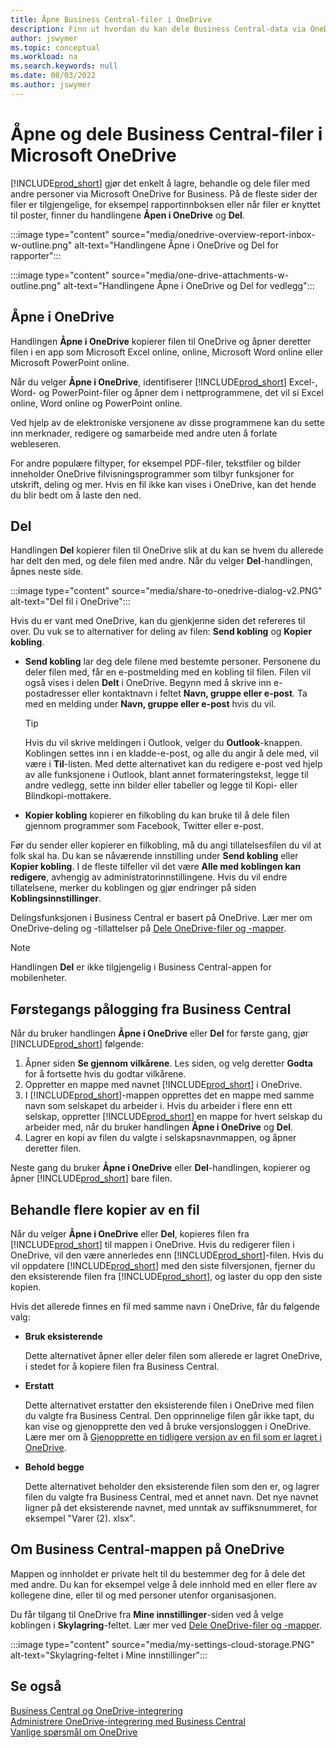 ```yaml
---
title: Åpne Business Central-filer i OneDrive
description: Finn ut hvordan du kan dele Business Central-data via OneDrive for Business.
author: jswymer
ms.topic: conceptual
ms.workload: na
ms.search.keywords: null
ms.date: 08/03/2022
ms.author: jswymer
---
```

# <a name="opening-and-sharing-business-central-files-in-microsoft-onedrive"></a>Åpne og dele Business Central-filer i Microsoft OneDrive

[!INCLUDE[prod_short](includes/prod_short.md)] gjør det enkelt å lagre, behandle og dele filer med andre personer via Microsoft OneDrive for Business. På de fleste sider der filer er tilgjengelige, for eksempel rapportinnboksen eller når filer er knyttet til poster, finner du handlingene **Åpen i OneDrive** og **Del**.


:::image type="content" source="media/onedrive-overview-report-inbox-w-outline.png" alt-text="Handlingene Åpne i OneDrive og Del for rapporter":::


:::image type="content" source="media/one-drive-attachments-w-outline.png" alt-text="Handlingene Åpne i OneDrive og Del for vedlegg":::


## <a name="open-in-onedrive"></a>Åpne i OneDrive

Handlingen **Åpne i OneDrive** kopierer filen til OneDrive og åpner deretter filen i en app som Microsoft Excel online, online, Microsoft Word online eller Microsoft PowerPoint online. 

<!--## Working with different types of files-->

Når du velger **Åpne i OneDrive**, identifiserer [!INCLUDE[prod_short](includes/prod_short.md)] Excel-, Word- og PowerPoint-filer og åpner dem i nettprogrammene, det vil si Excel online, Word online og PowerPoint online. 

Ved hjelp av de elektroniske versjonene av disse programmene kan du sette inn merknader, redigere og samarbeide med andre uten å forlate webleseren.

For andre populære filtyper, for eksempel PDF-filer, tekstfiler og bilder inneholder OneDrive filvisningsprogrammer som tilbyr funksjoner for utskrift, deling og mer. Hvis en fil ikke kan vises i OneDrive, kan det hende du blir bedt om å laste den ned.

## <a name="share"></a>Del

Handlingen **Del** kopierer filen til OneDrive slik at du kan se hvem du allerede har delt den med, og dele filen med andre. Når du velger **Del**-handlingen, åpnes neste side.

:::image type="content" source="media/share-to-onedrive-dialog-v2.PNG" alt-text="Del fil i OneDrive":::

Hvis du er vant med OneDrive, kan du gjenkjenne siden det refereres til over. Du vuk se to alternativer for deling av filen: **Send kobling** og **Kopier kobling**.

- **Send kobling** lar deg dele filene med bestemte personer. Personene du deler filen med, får en e-postmelding med en kobling til filen. Filen vil også vises i delen **Delt** i OneDrive. Begynn med å skrive inn e-postadresser eller kontaktnavn i feltet **Navn, gruppe eller e-post**. Ta med en melding under **Navn, gruppe eller e-post** hvis du vil.

  > [!TIP]
  > Hvis du vil skrive meldingen i Outlook, velger du **Outlook**-knappen. Koblingen settes inn i en kladde-e-post, og alle du angir å dele med, vil være i **Til**-listen. Med dette alternativet kan du redigere e-post ved hjelp av alle funksjonene i Outlook, blant annet formateringstekst, legge til andre vedlegg, sette inn bilder eller tabeller og legge til Kopi- eller Blindkopi-mottakere.

- **Kopier kobling** kopierer en filkobling du kan bruke til å dele filen gjennom programmer som Facebook, Twitter eller e-post. 

Før du sender eller kopierer en filkobling, må du angi tillatelsesfilen du vil at folk skal ha. Du kan se nåværende innstilling under **Send kobling** eller **Kopier kobling**. I de fleste tilfeller vil det være **Alle med koblingen kan redigere**, avhengig av administratorinnstillingene. Hvis du vil endre tillatelsene, merker du koblingen og gjør endringer på siden **Koblingsinnstillinger**.

Delingsfunksjonen i Business Central er basert på OneDrive. Lær mer om OneDrive-deling og -tillattelser på [Dele OneDrive-filer og -mapper](https://support.microsoft.com/en-us/office/share-onedrive-files-and-folders-9fcc2f7d-de0c-4cec-93b0-a82024800c07).

> [!NOTE]
> Handlingen **Del** er ikke tilgjengelig i Business Central-appen for mobilenheter.

## <a name="first-time-sign-in-from-business-central"></a>Førstegangs pålogging fra Business Central

Når du bruker handlingen **Åpne i OneDrive** eller **Del** for første gang, gjør [!INCLUDE[prod_short](includes/prod_short.md)] følgende:

1. Åpner siden **Se gjennom vilkårene**. Les siden, og velg deretter **Godta** for å fortsette hvis du godtar vilkårene.
2. Oppretter en mappe med navnet [!INCLUDE[prod_short](includes/prod_short.md)] i OneDrive. 
3. I [!INCLUDE[prod_short](includes/prod_short.md)]-mappen opprettes det en mappe med samme navn som selskapet du arbeider i. Hvis du arbeider i flere enn ett selskap, oppretter [!INCLUDE[prod_short](includes/prod_short.md)] en mappe for hvert selskap du arbeider med, når du bruker handlingen **Åpne i OneDrive** og **Del**. 
4. Lagrer en kopi av filen du valgte i selskapsnavnmappen, og åpner deretter filen. 

Neste gang du bruker **Åpne i OneDrive** eller **Del**-handlingen, kopierer og åpner [!INCLUDE[prod_short](includes/prod_short.md)] bare filen. 

## <a name="managing-multiple-copies-of-a-file"></a>Behandle flere kopier av en fil

Når du velger **Åpne i OneDrive** eller **Del**, kopieres filen fra [!INCLUDE[prod_short](includes/prod_short.md)] til mappen i OneDrive. Hvis du redigerer filen i OneDrive, vil den være annerledes enn [!INCLUDE[prod_short](includes/prod_short.md)]-filen. Hvis du vil oppdatere [!INCLUDE[prod_short](includes/prod_short.md)] med den siste filversjonen, fjerner du den eksisterende filen fra [!INCLUDE[prod_short](includes/prod_short.md)], og laster du opp den siste kopien.

Hvis det allerede finnes en fil med samme navn i OneDrive, får du følgende valg:

- **Bruk eksisterende**

  Dette alternativet åpner eller deler filen som allerede er lagret OneDrive, i stedet for å kopiere filen fra Business Central.
  
- **Erstatt**
  
  Dette alternativet erstatter den eksisterende filen i OneDrive med filen du valgte fra Business Central. Den opprinnelige filen går ikke tapt, du kan vise og gjenopprette den ved å bruke versjonsloggen i OneDrive. Lære mer om å [Gjenopprette en tidligere versjon av en fil som er lagret i OneDrive](https://support.microsoft.com/office/restore-a-previous-version-of-a-file-stored-in-onedrive-159cad6d-d76e-4981-88ef-de6e96c93893).

- **Behold begge**

  Dette alternativet beholder den eksisterende filen som den er, og lagrer filen du valgte fra Business Central, med et annet navn. Det nye navnet ligner på det eksisterende navnet, med unntak av suffiksnummeret, for eksempel "Varer (2). xlsx".

## <a name="about-your-business-central-folder-on-onedrive"></a>Om Business Central-mappen på OneDrive

Mappen og innholdet er private helt til du bestemmer deg for å dele det med andre. Du kan for eksempel velge å dele innhold med en eller flere av kollegene dine, eller til og med personer utenfor organisasjonen. 

Du får tilgang til OneDrive fra **Mine innstillinger**-siden ved å velge koblingen i **Skylagring**-feltet. Lær mer ved [Dele OneDrive-filer og -mapper](https://support.microsoft.com/en-us/office/share-onedrive-files-and-folders-9fcc2f7d-de0c-4cec-93b0-a82024800c07).

:::image type="content" source="media/my-settings-cloud-storage.PNG" alt-text="Skylagring-feltet i Mine innstillinger":::

<!--## Extending the Connection to OneDrive
You can create an extension and connect it to... For more information, see...-->

## <a name="see-also"></a>Se også

[Business Central og OneDrive-integrering](across-onedrive-overview.md)  
[Administrere OneDrive-integrering med Business Central](admin-onedrive-integration.md)  
[Vanlige spørsmål om OneDrive](admin-onedrive-faq.md)
